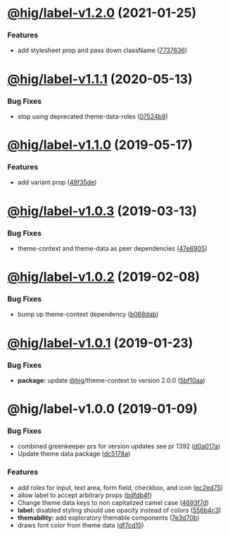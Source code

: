 # [@hig/label-v1.2.0](https://github.com/Autodesk/hig/compare/@hig/label@1.1.1...@hig/label@1.2.0) (2021-01-25)


### Features

* add stylesheet prop and pass down className ([7737636](https://github.com/Autodesk/hig/commit/7737636))

# [@hig/label-v1.1.1](https://github.com/Autodesk/hig/compare/@hig/label@1.1.0...@hig/label@1.1.1) (2020-05-13)


### Bug Fixes

* stop using deprecated theme-data-roles ([07524b9](https://github.com/Autodesk/hig/commit/07524b9))

# [@hig/label-v1.1.0](https://github.com/Autodesk/hig/compare/@hig/label@1.0.3...@hig/label@1.1.0) (2019-05-17)


### Features

* add variant prop ([49f35de](https://github.com/Autodesk/hig/commit/49f35de))

# [@hig/label-v1.0.3](https://github.com/Autodesk/hig/compare/@hig/label@1.0.2...@hig/label@1.0.3) (2019-03-13)


### Bug Fixes

* theme-context and theme-data as peer dependencies ([47e6905](https://github.com/Autodesk/hig/commit/47e6905))

# [@hig/label-v1.0.2](https://github.com/Autodesk/hig/compare/@hig/label@1.0.1...@hig/label@1.0.2) (2019-02-08)


### Bug Fixes

* bump up theme-context dependency ([b068dab](https://github.com/Autodesk/hig/commit/b068dab))

# [@hig/label-v1.0.1](https://github.com/Autodesk/hig/compare/@hig/label@1.0.0...@hig/label@1.0.1) (2019-01-23)


### Bug Fixes

* **package:** update [@hig](https://github.com/hig)/theme-context to version 2.0.0 ([5bf10aa](https://github.com/Autodesk/hig/commit/5bf10aa))

# @hig/label-v1.0.0 (2019-01-09)


### Bug Fixes

* combined greenkeeper prs for version updates see pr 1392 ([d0a017a](https://github.com/Autodesk/hig/commit/d0a017a))
* Update theme data package ([dc5178a](https://github.com/Autodesk/hig/commit/dc5178a))


### Features

* add roles for input, text area, form field, checkbox, and icon ([ec2ed75](https://github.com/Autodesk/hig/commit/ec2ed75))
* allow label to accept arbitrary props ([bdfdb4f](https://github.com/Autodesk/hig/commit/bdfdb4f))
* Change theme data keys to non capitalized camel case ([4693f7d](https://github.com/Autodesk/hig/commit/4693f7d))
* **label:** disabled styling should use opacity instead of colors ([556b4c3](https://github.com/Autodesk/hig/commit/556b4c3))
* **themability:** add exploratory themable components ([7e3d70b](https://github.com/Autodesk/hig/commit/7e3d70b))
* draws font color from theme data ([df7cd15](https://github.com/Autodesk/hig/commit/df7cd15))
